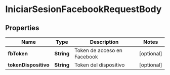 

# IniciarSesionFacebookRequestBody

## Properties

Name | Type | Description | Notes
------------ | ------------- | ------------- | -------------
**fbToken** | **String** | Token de acceso en Facebook |  [optional]
**tokenDispositivo** | **String** | Token del dispositivo |  [optional]



